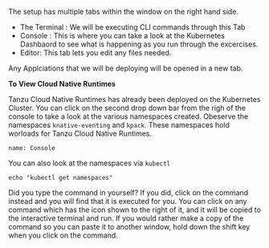 The setup has multiple tabs within the window on the right hand side.

- The Terminal : We will be executing CLI commands through this Tab
- Console : This is where you can take a look at the Kubernetes Dashbaord to see what is happening as you  run through the excercises.
- Editor: This tab lets you edit any files needed.

Any Applciations that we will be deploying will be opened in a new tab.

**To View Cloud Native Runtimes** 

Tanzu Cloud Native Runtimes has already been deployed on the Kubernetes Cluster. You can click on the second drop down bar from the righ of the console to take a look at the various namespaces created. Obeserve the namespaces `knative-eventing` and `kpack`. These namespaces hold worloads for Tanzu Cloud Native Runtimes.

```dashboard:open-dashboard
name: Console
```

You can also look at the namespaces via `kubectl`
```execute
echo "kubectl get namespaces"
```


Did you type the command in yourself? If you did, click on the command instead and you will find that it is executed for you. You can click on any command which has the <span class="fas fa-running"></span> icon shown to the right of it, and it will be copied to the interactive terminal and run. If you would rather make a copy of the command so you can paste it to another window, hold down the shift key when you click on the command.
